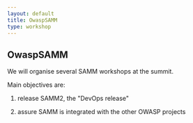 ```yaml
---
layout: default
title: OwaspSAMM
type: workshop
---
```


## OwaspSAMM

We will organise several SAMM workshops at the summit.

Main objectives are:

1) release SAMM2, the "DevOps release"

2) assure SAMM is integrated with the other OWASP projects
